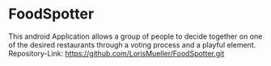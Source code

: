 # FoodSpotter
This android Application allows a group of people to decide together on one of the desired restaurants through a voting process and a playful element.
Repository-Link: https://github.com/LorisMueller/FoodSpotter.git
